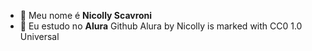 - 👋 Meu nome é **Nicolly Scavroni**
- 👀 Eu estudo no **Alura**
Github Alura by Nicolly is marked with CC0 1.0 Universal 
